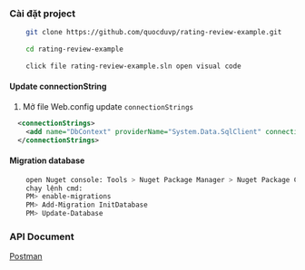 ### Cài đặt project

```sh
    git clone https://github.com/quocduvp/rating-review-example.git
    
    cd rating-review-example
    
    click file rating-review-example.sln open visual code
```

#### Update connectionString

1. Mở file Web.config update `connectionStrings`

```xml
  <connectionStrings>
    <add name="DbContext" providerName="System.Data.SqlClient" connectionString="***********************" />
  </connectionStrings>
```

#### Migration database

```sh
    open Nuget console: Tools > Nuget Package Manager > Nuget Package Console
    chạy lệnh cmd:
    PM> enable-migrations
    PM> Add-Migration InitDatabase
    PM> Update-Database
```


### API Document

[Postman](/api_document.postman_collection.json)